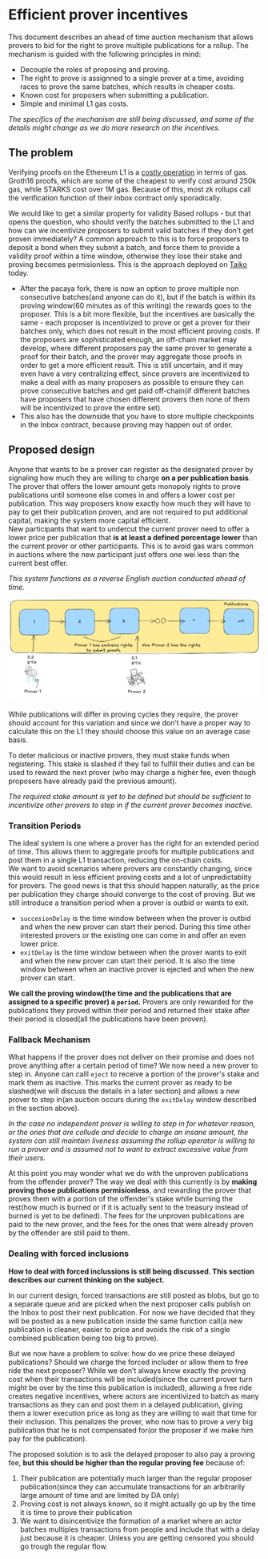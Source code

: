 # Efficient prover incentives

This document describes an ahead of time auction mechanism that allows provers to bid for the right to prove multiple publications for a rollup. The mechanism is guided with the following principles in mind:

- Decouple the roles of proposing and proving.
- The right to prove is assignned to a single prover at a time, avoiding races to prove the same batches, which results in cheaper costs.
- Known cost for proposers when submitting a publication.
- Simple and minimal L1 gas costs.

*The specifics of the mechanism are still being discussed, and some of the details might change as we do more research on the incentives.*

## The problem

Verifying proofs on the Ethereum L1 is a [costly operation](https://docs.alignedlayer.com/#why-are-we-building-aligned) in terms of gas. Groth16 proofs, which are some of the cheapest to verify cost around 250k gas, while STARKS cost over 1M gas. Because of this, most zk rollups call the verification function of their inbox contract only sporadically.  

We would like to get a similar property for validity Based rollups - but that opens the question, who should verify the batches submitted to the L1 and how can we incentivize proposers to submit valid batches if they don’t get proven immediately? A common approach to this is to force proposers to deposit a bond when they submit a batch, and force them to provide a validity proof within a time window, otherwise they lose their stake and proving becomes permisionless. This is the approach deployed on [Taiko](https://docs.taiko.xyz/resources/terminology/#validity-bond) today.

- After the pacaya fork, there is now an option to prove multiple non consecutive batches(and anyone can do it), but if the batch is within its proving window(60 minutes as of this writing) the rewards goes to the proposer.
This is a bit more flexible, but the incentives are basically the same - each proposer is incentivized to prove or get a prover for their batches only, which does not result in the most efficient proving costs. If the proposers are sophisticated enough, an off-chain market may develop, where different proposers pay the same prover to generate a proof for their batch, and the prover may aggregate those proofs in order to get a more efficient result. This is still uncertain, and it may even have a very centralizing effect, since provers are incentivized to make a deal with as many proposers as possible to ensure they can prove consecutive batches and get paid off-chain(if different batches have proposers that have chosen different provers then none of them will be incentivized to prove the entire set).
- This also has the downside that you have to store multiple checkpoints in the Inbox contract, because proving may happen out of order.

## Proposed design

Anyone that wants to be a prover can register as the designated prover by signaling how much they are willing to charge **on a per publication basis**. The prover that offers the lower amount gets monopoly rights to prove publications until someone else comes in and offers a lower cost per publication. This way proposers know exactly how much they will have to pay to get their publication proven, and are not required to put additional capital, making the system more capital efficient.  
New participants that want to undercut the current prover need to offer a lower price per publication that **is at least a defined percentage lower** than the current prover or other participants. This is to avoid gas wars common in auctions where the new participant just offers one wei less than the current best offer.  

*This system functions as a reverse English auction conducted ahead of time.*

![Prover auction](./images/prover-market.png)

While publications will differ in proving cycles they require, the prover should account for this variation and since we don’t have a proper way to calculate this on the L1 they should choose this value on an average case basis.

To deter malicious or inactive provers, they must stake funds when registering. This stake is slashed if they fail to fulfill their duties and can be used to reward the next prover (who may charge a higher fee, even though proposers have already paid the previous amount).

*The required stake amount is yet to be defined but should be sufficient to incentivize other provers to step in if the current prover becomes inactive.*

### Transition Periods

The ideal system is one where a prover has the right for an extended period of time. This allows them to aggregate proofs for multiple publications and post them in a single L1 transaction, reducing the on-chain costs.  
We want to avoid scenarios where provers are constantly changing, since this would result in less efficient proving costs and a lot of unpredictablity for provers. The good news is that this should happen naturally, as the price per publication they charge should converge to the cost of proving. But we still introduce a transition period when a prover is outbid or wants to exit.

- `succesionDelay` is the time window between when the prover is outbid and when the new prover can start their period. During this time other interested provers or the existing one can come in and offer an even lower price.
- `exitDelay` is the time window between when the prover wants to exit and when the new prover can start their period. It is also the time window between when an inactive prover is ejected and when the new prover can start.

**We call the proving window(the time and the publications that are assigned to a specific prover) a `period`.**
Provers are only rewarded for the publications they proved within their period and returned their stake after their period is closed(all the publications have been proven).

### Fallback Mechanism

What happens if the prover does not deliver on their promise and does not prove anything after a certain period of time? We now need a new prover to step in. Anyone can calll `eject` to receive a portion of the prover's stake and mark them as inactive. This marks the current prover as ready to be slashed(we will discuss the details in a later section) and allows a new prover to step in(an auction occurs during the `exitDelay` window described in the section above).

*In the case no independent prover is willing to step in for whatever reason, or the ones that are collude and decide to charge an insane amount, the system can still maintain liveness assuming the rollup operator is willing to run a prover and is assumed not to want to extract excessive value from their users.*

At this point you may wonder what we do with the unproven publications from the offender prover? The way we deal with this currently is by **making proving those publications permisionless**, and rewarding the prover that proves them with a portion of the offender's stake while burning the rest(how much is burned or if it is actually sent to the treasury instead of burned is yet to be defined). The fees for the unproven publications are paid to the new prover, and the fees for the ones that were already proven by the offender are still paid to them.

### Dealing with forced inclusions

**How to deal with forced inclussions is still being discussed. This section describes our current thinking on the subject.**

In our current design, forced transactions are still posted as blobs, but go to a separate queue and are picked when the next proposer calls publish on the Inbox to post their next publication. For now we have decided that they will be posted as a new publication inside the same function call(a new publication is cleaner, easier to price and avoids the risk of a single combined publication being too big to prove).

But we now have a problem to solve: how do we price these delayed publications? Should we charge the forced includer or allow them to free ride the next proposer?
While we don’t always know exactly the proving cost when their transactions will be included(since the current prover turn might be over by the time this publication is included), allowing a free ride creates negative incentives, where actors are incentivized to batch as many transactions as they can and post them in a delayed publication, giving them a lower execution price as long as they are willing to wait that time for their inclusion. This penalizes the prover, who now has to prove a very big publication that he is not compensated for(or the proposer if we make him pay for the publication).

The proposed solution is to ask the delayed proposer to also pay a proving fee, **but this should be higher than the regular proving fee** because of:

1. Their publication are potentially much larger than the regular proposer publication(since they can accumulate transactions for an arbitrarily large amount of time and are limited by DA only)
2. Proving cost is not always known, so it might actually go up by the time it is time to prove their publication
3. We want to disincentivize the formation of a market where an actor batches multiples transactions from people and include that with a delay just because it is cheaper. Unless you are getting censored you should go trough the regular flow.
